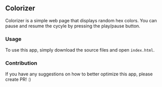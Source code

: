 ## Colorizer

Colorizer is a simple web page that displays random hex colors. You can pause and resume the cycyle by pressing the play/pause button.

### Usage

To use this app, simply download the source files and open ```index.html```.

### Contribution

If you have any suggestions on how to better optimize this app, please create PR! :)